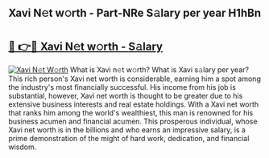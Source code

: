## Xavi N𝚎t w𝚘rth - Part-NRe S𝚊lary per year H1hBn

# <h2><a href="http://gc0fk7.nevu.top/?p=Xavi">🔗 👉🔴 Xavi N𝚎t w𝚘rth - S𝚊lary</a></h2>

[![Xavi N𝚎t W𝚘rth](https://i.imgur.com/Oavwk0R.jpeg)](http://gc0fk7.nevu.top/?p=Xavi)
What is Xavi n𝚎t w𝚘rth? What is Xavi s𝚊lary per year?
This rich person's Xavi net worth is considerable, earning him a spot among the industry's most financially successful. His income from his job is substantial, however, Xavi net worth is thought to be greater due to his extensive business interests and real estate holdings. With a Xavi net worth that ranks him among the world's wealthiest, this man is renowned for his business acumen and financial acumen. This prosperous individual, whose Xavi net worth is in the billions and who earns an impressive salary, is a prime demonstration of the might of hard work, dedication, and financial wisdom.
